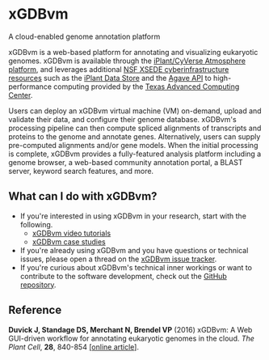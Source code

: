 # xGDBvm
A cloud-enabled genome annotation platform

xGDBvm is a web-based platform for annotating and visualizing eukaryotic genomes.
xGDBvm is available through the [iPlant/CyVerse Atmosphere platform](http://www.cyverse.org/atmosphere), and leverages additional [NSF XSEDE cyberinfrastructure resources](https://www.xsede.org/) such as the [iPlant Data Store](http://www.iplantcollaborative.org/ci/data-store) and the [Agave API](http://www.iplantcollaborative.org/ci/data-store) to high-performance computing provided by the [Texas Advanced Computing Center](https://www.tacc.utexas.edu/).

Users can deploy an xGDBvm virtual machine (VM) on-demand, upload and validate their data, and configure their genome database.
xGDBvm's processing pipeline can then compute spliced alignments of transcripts and proteins to the genome and annotate genes.
Alternatively, users can supply pre-computed alignments and/or gene models.
When the initial processing is complete, xGDBvm provides a fully-featured analysis platform including a genome browser, a web-based community annotation portal, a BLAST server, keyword search features, and more.

## What can I do with xGDBvm?

- If you're interested in using xGDBvm in your research, start with the following.
    - [xGDBvm video tutorials](http://goblinx.soic.indiana.edu/wiki/doku.php?id=tutorials)
    - [xGDBvm case studies](https://github.com/BrendelGroup/xGDBvm/tree/master/case-studies)
- If you're already using xGDBvm and you have questions or technical issues, please open a thread on the [xGDBvm issue tracker](https://github.com/BrendelGroup/xGDBvm/issues).
- If you're curious about xGDBvm's technical inner workings or want to contribute to the software development, check out the [GitHub repository](https://github.com/BrendelGroup/xGDBvm).

## Reference

__Duvick J, Standage DS, Merchant N, Brendel VP__ (2016) xGDBvm: A Web GUI-driven workflow for annotating eukaryotic genomes in the cloud. _The Plant Cell_, __28__, 840-854 [[online article]](http://onlinelibrary.wiley.com/doi/10.1111/mec.13578/full).
